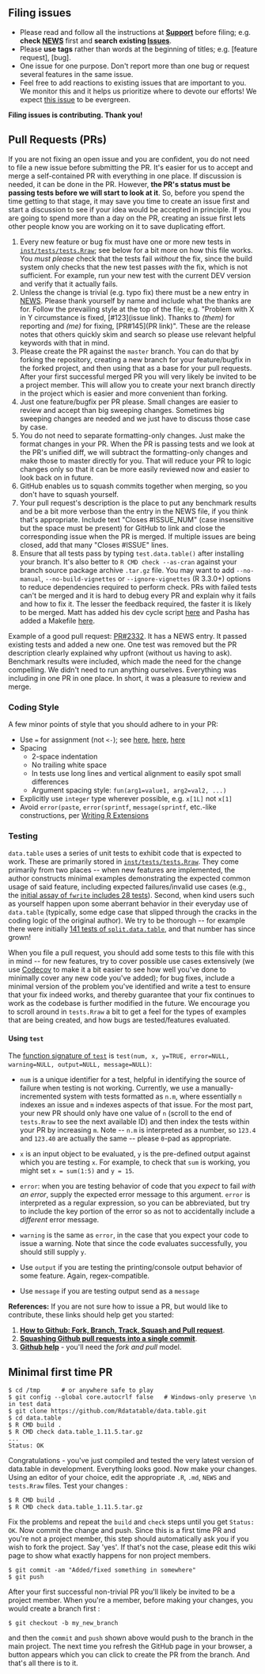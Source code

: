 Filing issues
-------------

- Please read and follow all the instructions at **[Support](https://github.com/Rdatatable/data.table/wiki/Support)** before filing; e.g. **check [NEWS](https://github.com/Rdatatable/data.table/blob/master/NEWS.md)** first and **search existing [Issues](https://github.com/Rdatatable/data.table/issues)**.
- Please **use tags** rather than words at the beginning of titles; e.g. [feature request], [bug].
- One issue for one purpose. Don't report more than one bug or request several features in the same issue.
- Feel free to add reactions to existing issues that are important to you. We monitor this and it helps us prioritize where to devote our efforts! We expect [this issue](https://github.com/Rdatatable/data.table/issues/3189) to be evergreen.

**Filing issues is contributing. Thank you!**

Pull Requests (PRs)
-------------------

If you are not fixing an open issue and you are confident, you do not need to file a new issue before submitting the PR. It's easier for us to accept and merge a self-contained PR with everything in one place. If discussion is needed, it can be done in the PR. However, **the PR's status must be passing tests before we will start to look at it**. So, before you spend the time getting to that stage, it may save you time to create an issue first and start a discussion to see if your idea would be accepted in principle. If you are going to spend more than a day on the PR, creating an issue first lets other people know you are working on it to save duplicating effort.

1. Every new feature or bug fix must have one or more new tests in [`inst/tests/tests.Rraw`](https://github.com/Rdatatable/data.table/blob/master/inst/tests/tests.Rraw); see below for a bit more on how this file works. You _must please_ check that the tests fail _without_ the fix, since the build system only checks that the new test passes _with_ the fix, which is not sufficient. For example, run your new test with the current DEV version and verify that it actually fails.
2. Unless the change is trivial (e.g. typo fix) there must be a new entry in [NEWS](https://github.com/Rdatatable/data.table/blob/master/NEWS.md). Please thank yourself by name and include what the thanks are for. Follow the prevailing style at the top of the file; e.g. "Problem with X in Y circumstance is fixed, [#123](issue link). Thanks to _(them)_ for reporting and _(me)_ for fixing, [PR#145](PR link)". These are the release notes that others quickly skim and search so please use relevant helpful keywords with that in mind.
3. Please create the PR against the `master` branch. You can do that by forking the repository, creating a new branch for your feature/bugfix in the forked project, and then using that as a base for your pull requests. After your first successful merged PR you will very likely be invited to be a project member. This will allow you to create your next branch directly in the project which is easier and more convenient than forking.
4. Just one feature/bugfix per PR please. Small changes are easier to review and accept than big sweeping changes. Sometimes big sweeping changes are needed and we just have to discuss those case by case.
5. You do not need to separate formatting-only changes. Just make the format changes in your PR. When the PR is passing tests and we look at the PR's unified diff, we will subtract the formatting-only changes and make those to master directly for you. That will reduce your PR to logic changes only so that it can be more easily reviewed now and easier to look back on in future.
6. GitHub enables us to squash commits together when merging, so you don't have to squash yourself.
7. Your pull request's description is the place to put any benchmark results and be a bit more verbose than the entry in the NEWS file, if you think that's appropriate. Include text "Closes #ISSUE_NUM" (case insensitive but the space must be present) for GitHub to link and close the corresponding issue when the PR is merged. If multiple issues are being closed, add that many "Closes #ISSUE" lines.
8. Ensure that all tests pass by typing `test.data.table()` after installing your branch. It's also better to `R CMD check --as-cran` against your branch source package archive `.tar.gz` file. You may want to add `--no-manual`, `--no-build-vignettes` or `--ignore-vignettes` (R 3.3.0+) options to reduce dependencies required to perform check. PRs with failed tests can't be merged and it is hard to debug every PR and explain why it fails and how to fix it. The lesser the feedback required, the faster it is likely to be merged. Matt has added his dev cycle script [here](https://github.com/Rdatatable/data.table/blob/master/cc.R) and Pasha has added a Makefile [here](https://github.com/Rdatatable/data.table/blob/master/Makefile).

Example of a good pull request: [PR#2332](https://github.com/Rdatatable/data.table/pull/2332). It has a NEWS entry. It passed existing tests and added a new one. One test was removed but the PR description clearly explained why upfront (without us having to ask). Benchmark results were included, which made the need for the change compelling. We didn't need to run anything ourselves. Everything was including in one PR in one place. In short, it was a pleasure to review and merge.

### Coding Style

A few minor points of style that you should adhere to in your PR:

 - Use `=` for assignment (not `<-`); see [here](https://github.com/Rdatatable/data.table/pull/3582#discussion_r287075480), [here](https://github.com/Rdatatable/data.table/issues/3590#issuecomment-495776200), [here](https://stackoverflow.com/questions/1741820/what-are-the-differences-between-and-in-r#comment14293879_1742591)
 - Spacing
   + 2-space indentation
   + No trailing white space
   + In tests use long lines and vertical alignment to easily spot small differences
   + Argument spacing style: `fun(arg1=value1, arg2=val2, ...)`
 - Explicitly use `integer` type wherever possible, e.g. `x[1L]` not `x[1]`
 - Avoid `error(paste`, `error(sprintf`, `message(sprintf`, etc.-like constructions, per [Writing R Extensions](https://cran.r-project.org/doc/manuals/r-release/R-exts.html#Diagnostic-messages)

### Testing

`data.table` uses a series of unit tests to exhibit code that is expected to work. These are primarily stored in [`inst/tests/tests.Rraw`](https://github.com/Rdatatable/data.table/blob/master/inst/tests/tests.Rraw). They come primarily from two places -- when new features are implemented, the author constructs minimal examples demonstrating the expected common usage of said feature, including expected failures/invalid use cases (e.g., the [initial assay of `fwrite` includes 28 tests](https://github.com/Rdatatable/data.table/blob/master/inst/tests/tests.Rraw#L9123-L9245)). Second, when kind users such as yourself happen upon some aberrant behavior in their everyday use of `data.table` (typically, some edge case that slipped through the cracks in the coding logic of the original author). We try to be thorough -- for example there were initially [141 tests of `split.data.table`](https://github.com/Rdatatable/data.table/blob/master/inst/tests/tests.Rraw#L8493-L8952), and that number has since grown!

When you file a pull request, you should add some tests to this file with this in mind -- for new features, try to cover possible use cases extensively (we use [Codecov](https://codecov.io/gh/Rdatatable/data.table) to make it a bit easier to see how well you've done to minimally cover any new code you've added); for bug fixes, include a minimal version of the problem you've identified and write a test to ensure that your fix indeed works, and thereby guarantee that your fix continues to work as the codebase is further modified in the future. We encourage you to scroll around in `tests.Rraw` a bit to get a feel for the types of examples that are being created, and how bugs are tested/features evaluated.

#### Using `test`

The [function signature of `test`](https://github.com/Rdatatable/data.table/blob/master/R/test.data.table.R#L65) is `test(num, x, y=TRUE, error=NULL, warning=NULL, output=NULL, message=NULL)`:

 - `num` is a unique identifier for a test, helpful in identifying the source of failure when testing is not working. Currently, we use a manually-incremented system with tests formatted as `n.m`, where essentially `n` indexes an issue and `m` indexes aspects of that issue. For the most part, your new PR should only have one value of `n` (scroll to the end of `tests.Rraw` to see the next available ID) and then index the tests within your PR by increasing `m`. Note -- `n.m` is interpreted as a number, so `123.4` and `123.40` are actually the same -- please `0`-pad as appropriate.

 - `x` is an input object to be evaluated, `y` is the pre-defined output against which you are testing `x`. For example, to check that `sum` is working, you might set `x = sum(1:5)` and `y = 15`.

 - `error`: when you are testing behavior of code that you _expect_ to fail _with an error_, supply the expected error message to this argument. `error` is interpreted as a regular expression, so you can be abbreviated, but try to include the key portion of the error so as not to accidentally include a _different_ error message.

 - `warning` is the same as `error`, in the case that you expect your code to issue a warning. Note that since the code evaluates successfully, you should still supply `y`.

 - Use `output` if you are testing the printing/console output behavior of some feature. Again, regex-compatible.

 - Use `message` if you are testing output send as a `message`

**References:** If you are not sure how to issue a PR, but would like to contribute, these links should help get you started:

1. **[How to Github: Fork, Branch, Track, Squash and Pull request](https://gun.io/blog/how-to-github-fork-branch-and-pull-request/)**.
2. **[Squashing Github pull requests into a single commit](http://eli.thegreenplace.net/2014/02/19/squashing-github-pull-requests-into-a-single-commit)**.
3. **[Github help](https://help.github.com/articles/using-pull-requests/)** - you'll need the *fork and pull* model.

Minimal first time PR
---------------------

```
$ cd /tmp      # or anywhere safe to play
$ git config --global core.autocrlf false   # Windows-only preserve \n in test data
$ git clone https://github.com/Rdatatable/data.table.git
$ cd data.table
$ R CMD build .
$ R CMD check data.table_1.11.5.tar.gz
...
Status: OK
```
Congratulations - you've just compiled and tested the very latest version of data.table in development. Everything looks good. Now make your changes. Using an editor of your choice, edit the appropriate `.R`, `.md`, `NEWS` and `tests.Rraw` files. Test your changes : 
```
$ R CMD build .
$ R CMD check data.table_1.11.5.tar.gz
```
Fix the problems and repeat the `build` and `check` steps until you get `Status: OK`.
Now commit the change and push. Since this is a first time PR and you're not a project member, this step should automatically ask you if you wish to fork the project. Say 'yes'. If that's not the case, please edit this wiki page to show what exactly happens for non project members.
```
$ git commit -am "Added/fixed something in somewhere"
$ git push
```
After your first successful non-trivial PR you'll likely be invited to be a project member. When you're a member, before making your changes, you would create a branch first : 
```
$ git checkout -b my_new_branch
```
and then the `commit` and `push` shown above would push to the branch in the main project. The next time you refresh the GitHub page in your browser, a button appears which you can click to create the PR from the branch. And that's all there is to it.
